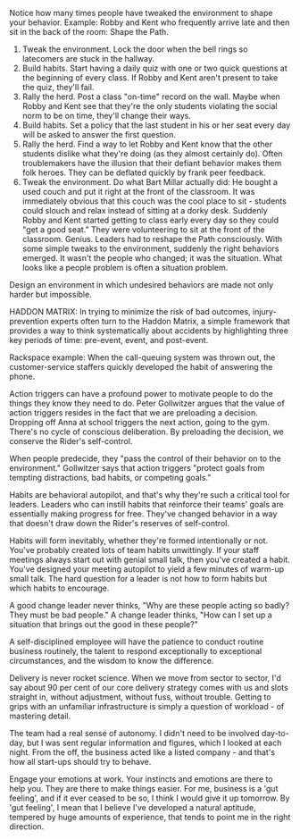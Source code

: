 
Notice how many times people have tweaked the environment to shape your
behavior.
Example: Robby and Kent who frequently arrive late and then sit in the
back of the room:
Shape the Path.
1. Tweak the environment. Lock the door when the bell rings so
    latecomers are stuck in the hallway.
2. Build habits. Start having a daily quiz with one or two quick
    questions at the beginning of every class. If Robby and Kent aren't
    present to take the quiz, they'll fail.
3. Rally the herd. Post a class "on-time" record on the wall. Maybe when
    Robby and Kent see that they're the only students violating the social
    norm to be on time, they'll change their ways.
4. Build habits. Set a policy that the last student in his or her seat
    every day will be asked to answer the first question.
5. Rally the herd. Find a way to let Robby and Kent know that the other
    students dislike what they're doing (as they almost certainly do). Often
    troublemakers have the illusion that their defiant behavior makes them
    folk heroes. They can be deflated quickly by frank peer feedback.
6. Tweak the environment. Do what Bart Millar actually did: He bought a
    used couch and put it right at the front of the classroom. It was
    immediately obvious that this couch was the cool place to sit - students
    could slouch and relax instead of sitting at a dorky desk. Suddenly
    Robby and Kent started getting to class early every day so they could
    "get a good seat." They were volunteering to sit at the front of the
    classroom. Genius.
Leaders had to reshape the Path consciously. With some simple tweaks to
the environment, suddenly the right behaviors emerged. It wasn't the
people who changed; it was the situation. What looks like a people
problem is often a situation problem.

Design an environment in which undesired behaviors are made not only
harder but impossible.

HADDON MATRIX: In trying to minimize the risk of bad outcomes, injury-prevention
experts often turn to the Haddon Matrix, a simple framework that
provides a way to think systematically about accidents by highlighting
three key periods of time: pre-event, event, and post-event.

Rackspace example: When the call-queuing system was thrown out, the
customer-service staffers quickly developed the habit of answering the
phone.

Action triggers can have a profound power to motivate people to do the
things they know they need to do. Peter Gollwitzer argues that the value
of action triggers resides in the fact that we are preloading a
decision. Dropping off Anna at school triggers the next action, going to
the gym. There's no cycle of conscious deliberation. By preloading the
decision, we conserve the Rider's self-control.

When people predecide, they "pass the control of their behavior on to
the environment." Gollwitzer says that action triggers "protect goals
from tempting distractions, bad habits, or competing goals."

Habits are behavioral autopilot, and that's why they're such a critical
tool for leaders. Leaders who can instill habits that reinforce their
teams' goals are essentially making progress for free. They've changed
behavior in a way that doesn't draw down the Rider's reserves of
self-control.

Habits will form inevitably, whether they're formed intentionally or
not. You've probably created lots of team habits unwittingly. If your
staff meetings always start out with genial small talk, then you've
created a habit. You've designed your meeting autopilot to yield a few
minutes of warm-up small talk. The hard question for a leader is not how
to form habits but which habits to encourage.

A good change leader never thinks, "Why are these people acting so
badly? They must be bad people."
A change leader thinks, "How can I set up a situation that brings out
the good in these people?"

A self-disciplined employee will have the patience to conduct routine business routinely, the talent to respond exceptionally to exceptional circumstances, and the wisdom to know the difference.

Delivery is never rocket science. When we move from sector to sector, I'd say about 90 per cent of our core delivery strategy comes with us and slots straight in, without adjustment, without fuss, without trouble. Getting to grips with an unfamiliar infrastructure is simply a question of workload - of mastering detail.

The team had a real sense of autonomy. I didn't need to be involved day-to-day, but I was sent regular information and figures, which I looked at each night. From the off, the business acted like a listed company - and that's how all start-ups should try to behave.

Engage your emotions at work. Your instincts and emotions are there to help you. They are there to make things easier. For me, business is a 'gut feeling', and if it ever ceased to be so, I think I would give it up tomorrow. By 'gut feeling', I mean that I believe I've developed a natural aptitude, tempered by huge amounts of experience, that tends to point me in the right direction.
